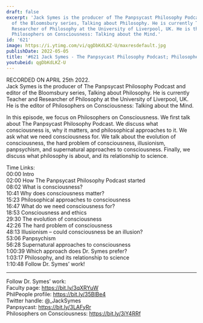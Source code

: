 ```yaml
---
draft: false
excerpt: 'Jack Symes is the producer of The Panpsycast Philosophy Podcast and editor
  of the Bloomsbury series, Talking about Philosophy. He is currently Teacher and
  Researcher of Philosophy at the University of Liverpool, UK. He is the editor of
  Philosophers on Consciousness: Talking about the Mind.'
id: '621'
image: https://i.ytimg.com/vi/qgDbKdLKZ-U/maxresdefault.jpg
publishDate: 2022-05-05
title: '#621 Jack Symes - The Panpsycast Philosophy Podcast; Philosophers on Consciousness'
youtubeid: qgDbKdLKZ-U
---
```

RECORDED ON APRIL 25th 2022.  
Jack Symes is the producer of The Panpsycast Philosophy Podcast and editor of the Bloomsbury series, Talking about Philosophy. He is currently Teacher and Researcher of Philosophy at the University of Liverpool, UK. He is the editor of Philosophers on Consciousness: Talking about the Mind.

In this episode, we focus on Philosophers on Consciousness. We first talk about The Panpsycast Philosophy Podcast. We discuss what consciousness is, why it matters, and philosophical approaches to it. We ask what we need consciousness for. We talk about the evolution of consciousness, the hard problem of consciousness, illusionism, panpsychism, and supernatural approaches to consciousness. Finally, we discuss what philosophy is about, and its relationship to science.

Time Links:  
00:00 Intro  
02:00  How The Panpsycast Philosophy Podcast started  
08:02  What is consciousness?  
10:41  Why does consciousness matter?  
15:23  Philosophical approaches to consciousness  
16:47  What do we need consciousness for?  
18:53  Consciousness and ethics  
29:30  The evolution of consciousness  
42:26  The hard problem of consciousness  
48:13  Illusionism – could consciousness be an illusion?  
53:06  Panpsychism  
56:28  Supernatural approaches to consciousness  
1:00:39  Which approach does Dr. Symes prefer?  
1:03:17  Philosophy, and its relationship to science  
1:10:48  Follow Dr. Symes’ work!

---

Follow Dr. Symes’ work:  
Faculty page: https://bit.ly/3qXRYuW  
PhilPeople profile: https://bit.ly/35BlBe4  
Twitter handle: @_JackSymes  
Panpsycast: https://bit.ly/3LAFyRr  
Philosophers on Consciousness: https://bit.ly/3iY4RRf
